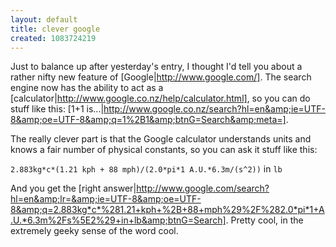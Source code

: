 ```yaml
---
layout: default
title: clever google
created: 1083724219
---
```

Just to balance up after yesterday's entry, I thought I'd tell you about a rather nifty new feature of [Google|http://www.google.com/].  The search engine now has the ability to act as a [calculator|http://www.google.co.nz/help/calculator.html], so you can do stuff like this: [1+1 is...|http://www.google.co.nz/search?hl=en&amp;ie=UTF-8&amp;oe=UTF-8&amp;q=1%2B1&amp;btnG=Search&amp;meta=].

The really clever part is that the Google calculator understands units and knows a fair number of physical constants, so you can ask it stuff like this:

`2.883kg*c*(1.21 kph + 88 mph)/(2.0*pi*1 A.U.*6.3m/(s^2))` in `lb`

And you get the [right answer|http://www.google.com/search?hl=en&amp;lr=&amp;ie=UTF-8&amp;oe=UTF-8&amp;q=2.883kg*c*%281.21+kph+%2B+88+mph%29%2F%282.0*pi*1+A.U.*6.3m%2Fs%5E2%29+in+lb&amp;btnG=Search].  Pretty cool, in the extremely geeky sense of the word cool.
